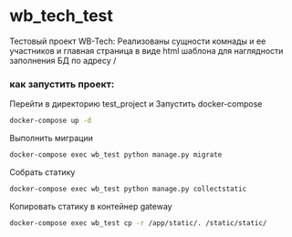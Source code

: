 # wb_tech_test
Тестовый проект WB-Tech: Реализованы сущности комнады и ее участников и главная страница в виде html шаблона для наглядности заполнения БД по адресу /
### как запустить проект:
Перейти в директорию test_project и Запустить docker-compose
```bash
docker-compose up -d
```
Выполнить миграции 
```bash
docker-compose exec wb_test python manage.py migrate
```
Собрать статику
```bash
docker-compose exec wb_test python manage.py collectstatic
```
Копировать статику в контейнер gateway
```bash
docker-compose exec wb_test cp -r /app/static/. /static/static/
```


